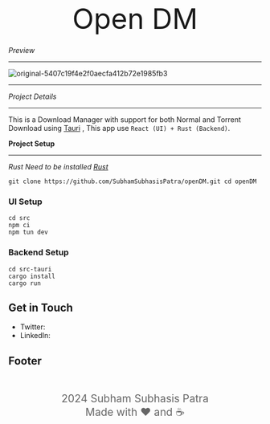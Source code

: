 <div style="text-align: center; font-size: 4em; margin-bottom: 20px;">
  <i class="fa fa-lock" aria-hidden="true"></i> Open DM
</div>

*Preview*
*****
![original-5407c19f4e2f0aecfa412b72e1985fb3](https://github.com/SubhamSubhasisPatra/openDM/assets/43811917/a2522363-6250-4dfe-ab9e-d36cc1d515f4)

*****

*Project Details*
 ****
This is a Download Manager with support for both Normal and Torrent Download using [Tauri](https://tauri.app/) ,
This app use   `React (UI) + Rust (Backend)`.

**Project Setup**
*****

*Rust Need to be installed [Rust](https://www.rust-lang.org/tools/install)*

``
git clone https://github.com/SubhamSubhasisPatra/openDM.git
cd openDM
``

### UI Setup

```
cd src
npm ci
npm tun dev
```

### Backend Setup

```
cd src-tauri
cargo install
cargo run
```


**Get in Touch**
---------------

* Twitter:
* LinkedIn:

**Footer**
---------
<div style="text-align: center; font-size: 1.5em; color: #666; margin-top: 50px;">
  <i class="fa fa-copyright" aria-hidden="true"></i> 2024 Subham Subhasis Patra
  <br>
  Made with ❤️ and ☕️
</div>
